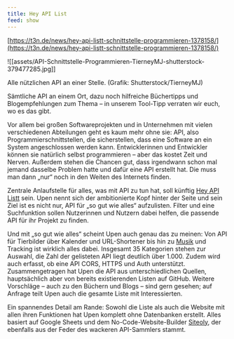 ```yaml
---
title: Hey API List
feed: show
---
```


[https://t3n.de/news/hey-api-listt-schnittstelle-programmieren-1378158/](https://t3n.de/news/hey-api-listt-schnittstelle-programmieren-1378158/)

![[assets/API-Schnittstelle-Programmieren-TierneyMJ-shutterstock-379477285.jpg]]

Alle nützlichen API an einer Stelle. (Grafik: Shutterstock/TierneyMJ)

Sämtliche API an einem Ort, dazu noch hilfreiche Büchertipps und Blogempfehlungen zum Thema – in unserem Tool-Tipp verraten wir euch, wo es das gibt.

Vor allem bei großen Softwareprojekten und in Unternehmen mit vielen verschiedenen Abteilungen geht es kaum mehr ohne sie: API, also Programmierschnittstellen, die sicherstellen, dass eine Software an ein System angeschlossen werden kann. Entwicklerinnen und Entwickler können sie natürlich selbst programmieren – aber das kostet Zeit und Nerven. Außerdem stehen die Chancen gut, dass irgendwann schon mal jemand dasselbe Problem hatte und dafür eine API erstellt hat. Die muss man dann „nur“ noch in den Weiten des Internets finden.

Zentrale Anlaufstelle für alles, was mit API zu tun hat, soll künftig [Hey API Listt](https://listt.xyz/) sein. Upen nennt sich der ambitionierte Kopf hinter der Seite und sein Ziel ist es nicht nur, API für „so gut wie alles“ aufzulisten. Filter und eine Suchfunktion sollen Nutzerinnen und Nutzern dabei helfen, die passende API für ihr Projekt zu finden.

Und mit „so gut wie alles“ scheint Upen auch genau das zu meinen: Von API für Tierbilder über Kalender und URL-Shortener bis hin zu [Musik](https://t3n.de/news/entwicklerhumor-10-witzige-api-1279295/) und Tracking ist wirklich alles dabei. Insgesamt 35 Kategorien stehen zur Auswahl, die Zahl der gelisteten API liegt deutlich über 1.000. Zudem wird auch erfasst, ob eine API CORS, HTTPS und Auth unterstützt. Zusammengetragen hat Upen die API aus unterschiedlichen Quellen, hauptsächlich aber von bereits existierenden Listen auf GitHub. Weitere Vorschläge – auch zu den Büchern und Blogs – sind gern gesehen; auf Anfrage teilt Upen auch die gesamte Liste mit Interessierten.

Ein spannendes Detail am Rande: Sowohl die Liste als auch die Website mit allen ihren Funktionen hat Upen komplett ohne Datenbanken erstellt. Alles basiert auf Google Sheets und dem No-Code-Website-Builder [Siteoly](https://siteoly.com/), der ebenfalls aus der Feder des wackeren API-Sammlers stammt.
